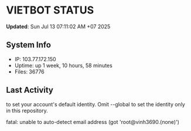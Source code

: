 # VIETBOT STATUS
**Updated**: Sun Jul 13 07:11:02 AM +07 2025

## System Info
- IP: 103.77.172.150
- Uptime: up 1 week, 10 hours, 58 minutes
- Files: 36776

## Last Activity

to set your account's default identity.
Omit --global to set the identity only in this repository.

fatal: unable to auto-detect email address (got 'root@vinh3690.(none)')
